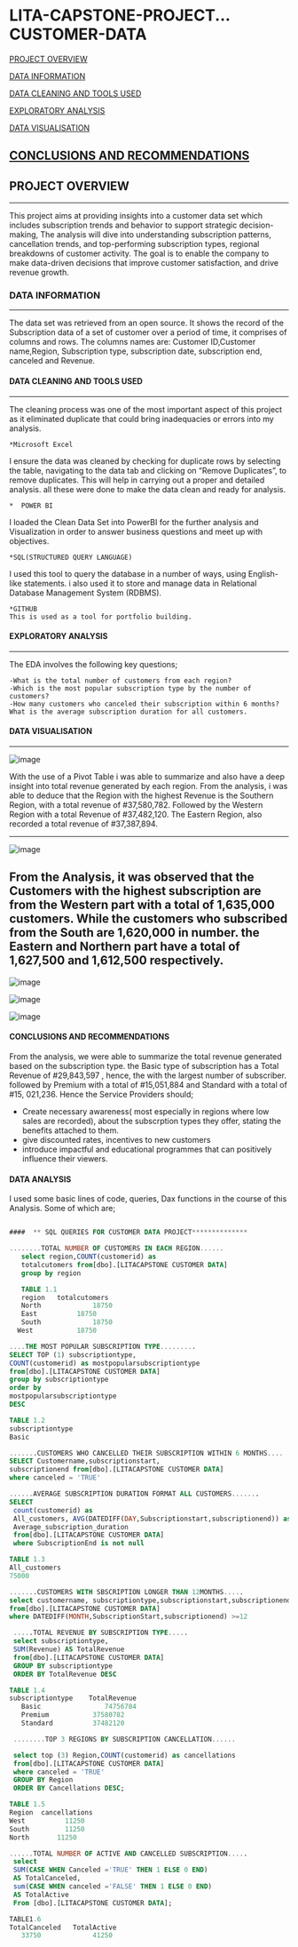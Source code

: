 # LITA-CAPSTONE-PROJECT... CUSTOMER-DATA

 [PROJECT OVERVIEW](#project-overview)

 [DATA INFORMATION](#data-information)

[DATA CLEANING AND TOOLS USED](#data-cleaning-and-tools)

[EXPLORATORY ANALYSIS](#exploratory-analysis)

[DATA VISUALISATION](#data-visualisation)

[CONCLUSIONS AND RECOMMENDATIONS](#conclusions-and-recommendations)
---

## PROJECT OVERVIEW
---
This project aims at providing insights into a customer data set which includes subscription trends and behavior to support strategic decision-making, The analysis will dive into understanding subscription patterns, cancellation trends, and top-performing subscription types, regional breakdowns of customer activity. The goal is to enable the company to make data-driven decisions that improve customer satisfaction, and drive revenue growth. 

### DATA INFORMATION
---
The data set was retrieved from an open source. It shows the record of the Subscription data of a set of customer over a period of time, it comprises of columns and rows. The columns names are: Customer ID,Customer name,Region, Subscription type, subscription date, subscription end, canceled and Revenue.

#### DATA CLEANING AND TOOLS USED
---
The cleaning process was one of the most important aspect of this project as it eliminated duplicate that could bring inadequacies or errors into my analysis.
   
    *Microsoft Excel
I ensure the data was cleaned by checking for duplicate rows by selecting the table, navigating to the data tab and clicking on “Remove Duplicates”, to remove duplicates.
This will help in carrying out a proper and detailed analysis. all these were done to make the data clean and ready for analysis.
   
    *  POWER BI
I loaded the Clean Data Set into PowerBI for the further analysis and Visualization in order to answer business questions and meet up with objectives.

    *SQL(STRUCTURED QUERY LANGUAGE)
 I used this tool to query the database in a number of ways, using English-like statements. i also used it to store and manage data in Relational
Database Management System (RDBMS).

    *GITHUB
    This is used as a tool for portfolio building.

#### EXPLORATORY ANALYSIS
---
The EDA involves the following key questions;

    -What is the total number of customers from each region?
    -Which is the most popular subscription type by the number of customers?
    -How many customers who canceled their subscription within 6 months?
    What is the average subscription duration for all customers.

#### DATA VISUALISATION

---
![image](https://github.com/user-attachments/assets/60eb452e-635e-473b-92ed-35fe99c312f8)

With the use of a Pivot  Table i was able to summarize and also have a deep insight into total revenue generated by each region.
From the analysis, i was able to deduce that the Region with the highest Revenue is the Southern Region, with a total revenue of #37,580,782. Followed by the Western Region with a total Revenue of #37,482,120. The Eastern Region, also recorded a total revenue of #37,387,894. 

---
![image](https://github.com/user-attachments/assets/931e886b-aa15-48a8-820e-baa2482595e2)

 From the Analysis, it was observed that the Customers with the highest subscription are from the Western part with a total of  1,635,000 customers.  While the customers who subscribed from the South  are 1,620,000 in number.  the Eastern and Northern part have a total of 1,627,500 and 1,612,500 respectively.
---
![image](https://github.com/user-attachments/assets/7c02829b-41d2-4e09-babc-83a858ed4df8)

![image](https://github.com/user-attachments/assets/b8910db0-6639-4f8f-a2ca-22da4aa5bef2)



![image](https://github.com/user-attachments/assets/7dd027fc-c770-4116-8fc5-dbfa35df0e38)


####   CONCLUSIONS AND RECOMMENDATIONS
From the analysis, we were able to summarize the total revenue generated based on the subscription type. the Basic type of subscription has a Total Revenue of #29,843,597 , hence, the with the largest number of subscriber. followed by Premium with a total of  #15,051,884 and Standard with a total of #15, 021,236.
   Hence the Service Providers should;
   
   * Create necessary awareness( most especially in regions where low sales are recorded), about the subscrption types they offer, stating the benefits attached to them.
   * give discounted rates, incentives to new customers
   * introduce impactful and educational programmes that can positively influence their viewers.
   
   




    








#### DATA ANALYSIS

I used some basic lines of code, queries, Dax functions in the course of this Analysis. Some of which are;

```SQL

####  ** SQL QUERIES FOR CUSTOMER DATA PROJECT**************

........TOTAL NUMBER OF CUSTOMERS IN EACH REGION......
   select region,COUNT(customerid) as
   totalcutomers from[dbo].[LITACAPSTONE CUSTOMER DATA]
   group by region

   TABLE 1.1
   region	totalcutomers
   North	         18750
   East	         18750
   South	         18750
  West	         18750

....THE MOST POPULAR SUBSCRIPTION TYPE.........
SELECT TOP (1) subscriptiontype,
COUNT(customerid) as mostpopularsubscriptiontype
from[dbo].[LITACAPSTONE CUSTOMER DATA]
group by subscriptiontype 
order by
mostpopularsubscriptiontype
DESC

TABLE 1.2
subscriptiontype
Basic

.......CUSTOMERS WHO CANCELLED THEIR SUBSCRIPTION WITHIN 6 MONTHS....
SELECT Customername,subscriptionstart,
subscriptionend from[dbo].[LITACAPSTONE CUSTOMER DATA]
where canceled = 'TRUE'

......AVERAGE SUBSCRIPTION DURATION FORMAT ALL CUSTOMERS.......
SELECT
 count(customerid) as
 All_customers, AVG(DATEDIFF(DAY,Subscriptionstart,subscriptionend)) as
 Average_subscription_duration
 from[dbo].[LITACAPSTONE CUSTOMER DATA]
 where SubscriptionEnd is not null

TABLE 1.3
All_customers
75000

.......CUSTOMERS WITH SBSCRIPTION LONGER THAN 12MONTHS.....
select customername, subscriptiontype,subscriptionstart,subscriptionend
from[dbo].[LITACAPSTONE CUSTOMER DATA]
where DATEDIFF(MONTH,SubscriptionStart,subscriptionend) >=12

 .....TOTAL REVENUE BY SUBSCRIPTION TYPE.....
 select subscriptiontype,
 SUM(Revenue) AS TotalRevenue
 from[dbo].[LITACAPSTONE CUSTOMER DATA]
 GROUP BY subscriptiontype
 ORDER BY TotalRevenue DESC

TABLE 1.4
subscriptiontype	TotalRevenue
   Basic	            74756784
   Premium	         37580782
   Standard	         37482120

 ........TOP 3 REGIONS BY SUBSCRIPTION CANCELLATION......

 select top (3) Region,COUNT(customerid) as cancellations
 from[dbo].[LITACAPSTONE CUSTOMER DATA]
 where canceled = 'TRUE'
 GROUP BY Region 
 ORDER BY Cancellations DESC;

TABLE 1.5
Region	cancellations
West	      11250
South	      11250
North      	11250

......TOTAL NUMBER OF ACTIVE AND CANCELLED SUBSCRIPTION.....
 select
 SUM(CASE WHEN Canceled ='TRUE' THEN 1 ELSE 0 END)
 AS TotalCanceled,
 sum(CASE WHEN canceled ='FALSE' THEN 1 ELSE 0 END)
 AS TotalActive
 From [dbo].[LITACAPSTONE CUSTOMER DATA];

TABLE1.6
TotalCanceled	TotalActive
   33750	         41250












